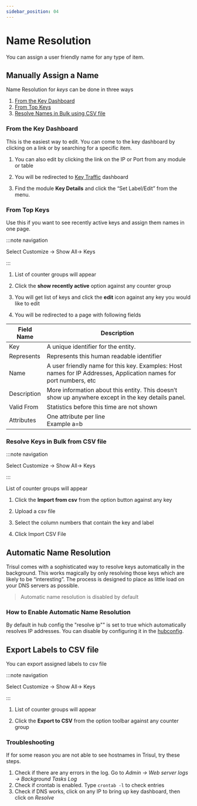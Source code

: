 ```yaml
---
sidebar_position: 04
---
```


# Name Resolution

You can assign a user friendly name for any type of item.

## Manually Assign a Name

Name Resolution for *keys* can be done in three ways
1) [From the Key Dashboard](/docs/ug/cg/resolve#from-the-key-dashboard)
2) [From Top Keys](/docs/ug/cg/resolve#from-top-keys)
3) [Resolve Names in Bulk using CSV file](/docs/ug/cg/resolve#resolve-keys-in-bulk-from-csv-file)

### From the Key Dashboard

This is the easiest way to edit. You can come to the key dashboard by
clicking on a link or by searching for a specific item.

1. You can also edit by clicking the link on the IP or Port from any
   module or table  

2. You will be redirected to [Key Traffic](/docs/ug/ui/key_dashboard) dashboard  

3. Find the module **Key Details** and click the “Set Label/Edit” from the menu.

### From Top Keys

Use this if you want to see recently active keys and assign them names
in one page.

:::note navigation

Select Customize -> Show All-> Keys

:::

1. List of counter groups will appear  

2. Click the **show recently active** option against any counter group  

3. You will get list of keys and click the **edit** icon against any key you would like to edit

4. You will be redirected to a page with following fields

| Field Name  | Description                                                                                    |
| ----------- | ---------------------------------------------------------------------------------------------- |
| Key         | A unique identifier for the entity.                                                            |
| Represents  | Represents this human readable identifier                                                      |
| Name        | A user friendly name for this key. Examples: Host names for IP Addresses, Application names for port numbers, etc                                                                                              |
| Description | More information about this entity. This doesn’t show up anywhere except in the key details panel.                                                                                                         |
| Valid From  | Statistics before this time are not shown                                                      |
| Attributes  | One attribute per line<br/>Example a=b                                                         |

### Resolve Keys in Bulk from CSV file

:::note navigation

Select Customize -> Show All-> Keys

:::

List of counter groups will appear  

1. Click the **Import from csv**  from the option button against any key

2. Upload a csv file  

3. Select the column numbers that contain the key and label  

4. Click Import CSV File

## Automatic Name Resolution

Trisul comes with a sophisticated way to resolve keys automatically in
the background. This works magically by only resolving those keys which
are likely to be “interesting”. The process is designed to place as
little load on your DNS servers as possible.

> Automatic name resolution is disabled by default

### How to Enable Automatic Name Resolution

By default in hub config the "resolve ip"" is set to true which automatically resolves IP addresses. You can disable by configuring it in the [hubconfig](/docs/ref/trisulhubconfig#resolveip).

## Export Labels to CSV file

You can export assigned labels to csv file

:::note navigation

Select Customize -> Show All-> Keys

:::

1. List of counter groups will appear  

2. Click the **Export to CSV** from the option toolbar against any counter group

### Troubleshooting

If for some reason you are not able to see hostnames in Trisul, try
these steps.

1. Check if there are any errors in the log. Go to *Admin -> Web server logs
   -> Background Tasks Log*
2. Check if crontab is enabled. Type `crontab -l` to check entries
3. Check if DNS works, click on any IP to bring up key dashboard, then
   click on *Resolve*
